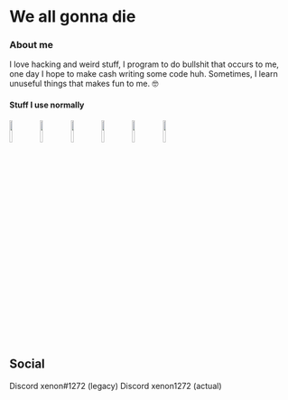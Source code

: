 # We all gonna die
<h3>About me</h3>
<p>
I love hacking and weird stuff, I program to do bullshit that occurs to me, one day I hope to make cash writing some code huh. Sometimes, I learn unuseful things that makes fun to me. 🤓
</p>
<div>
<h4>Stuff I use normally</h4>
  
  <img width="10%" src="https://cdn.jsdelivr.net/gh/devicons/devicon/icons/python/python-original.svg" />
  <img width="10%" src="https://cdn.jsdelivr.net/gh/devicons/devicon/icons/wordpress/wordpress-plain.svg" />
  <img width="10%" src="https://cdn.jsdelivr.net/gh/devicons/devicon/icons/woocommerce/woocommerce-plain.svg" />
  <img width="10%" src="https://cdn.jsdelivr.net/gh/devicons/devicon/icons/nodejs/nodejs-original.svg" />
  <img width="10%" src="https://cdn.jsdelivr.net/gh/devicons/devicon/icons/electron/electron-original.svg" />
  <img width="10%" src="https://cdn.jsdelivr.net/gh/devicons/devicon/icons/react/react-original.svg" />       
</div>
<div>
  <h2>Social</h2>
  Discord xenon#1272 (legacy)
  Discord xenon1272 (actual)
</div>
